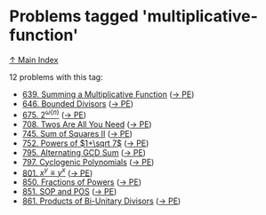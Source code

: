 # Problems tagged 'multiplicative-function'

[↑ Main Index](../README.md)

12 problems with this tag:

- [639. Summing a Multiplicative Function](../problems/639.md) ([→ PE](https://projecteuler.net/problem=639))
- [646. Bounded Divisors](../problems/646.md) ([→ PE](https://projecteuler.net/problem=646))
- [675. $2^{\omega(n)}$](../problems/675.md) ([→ PE](https://projecteuler.net/problem=675))
- [708. Twos Are All You Need](../problems/708.md) ([→ PE](https://projecteuler.net/problem=708))
- [745. Sum of Squares II](../problems/745.md) ([→ PE](https://projecteuler.net/problem=745))
- [752. Powers of $1+\sqrt 7$](../problems/752.md) ([→ PE](https://projecteuler.net/problem=752))
- [795. Alternating GCD Sum](../problems/795.md) ([→ PE](https://projecteuler.net/problem=795))
- [797. Cyclogenic Polynomials](../problems/797.md) ([→ PE](https://projecteuler.net/problem=797))
- [801. $x^y \equiv y^x$](../problems/801.md) ([→ PE](https://projecteuler.net/problem=801))
- [850. Fractions of Powers](../problems/850.md) ([→ PE](https://projecteuler.net/problem=850))
- [851. SOP and POS](../problems/851.md) ([→ PE](https://projecteuler.net/problem=851))
- [861. Products of Bi-Unitary Divisors](../problems/861.md) ([→ PE](https://projecteuler.net/problem=861))
